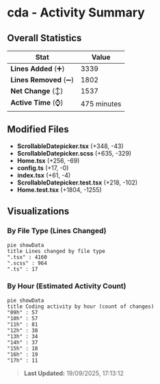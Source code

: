# cda - Activity Summary 

## Overall Statistics

| Stat                   | Value                                                             |
| ---------------------- | ----------------------------------------------------------------- |
| **Lines Added** (➕)   | 3339                                          |
| **Lines Removed** (➖) | 1802                                        |
| **Net Change** (↕)    | 1537                |
| **Active Time** (⌚)   | 475 minutes |


## Modified Files
- **ScrollableDatepicker.tsx** (+348, -43)
- **ScrollableDatepicker.scss** (+635, -329)
- **Home.tsx** (+256, -69)
- **config.ts** (+17, -0)
- **index.tsx** (+61, -4)
- **ScrollableDatepicker.test.tsx** (+218, -102)
- **Home.test.tsx** (+1804, -1255)

## Visualizations

### By File Type (Lines Changed)

```mermaid
pie showData
title Lines changed by file type
".tsx" : 4160
".scss" : 964
".ts" : 17
```

### By Hour (Estimated Activity Count)

```mermaid
pie showData
title Coding activity by hour (count of changes)
"09h" : 57
"10h" : 57
"11h" : 81
"12h" : 38
"13h" : 34
"14h" : 37
"15h" : 18
"16h" : 19
"17h" : 11
```


> **Last Updated:** 19/09/2025, 17:13:12